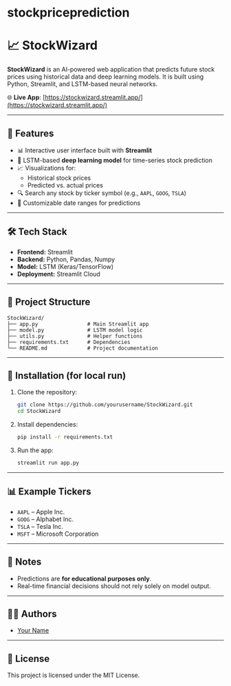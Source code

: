 # stockpriceprediction


# 📈 StockWizard

**StockWizard** is an AI-powered web application that predicts future stock prices using historical data and deep learning models. It is built using Python, Streamlit, and LSTM-based neural networks.

🌐 **Live App**: [https://stockwizard.streamlit.app/](https://stockwizard.streamlit.app/)

---

## 🚀 Features

- 📊 Interactive user interface built with **Streamlit**
- 🧠 LSTM-based **deep learning model** for time-series stock prediction
- 📈 Visualizations for:
  - Historical stock prices
  - Predicted vs. actual prices
- 🔍 Search any stock by ticker symbol (e.g., `AAPL`, `GOOG`, `TSLA`)
- 📅 Customizable date ranges for predictions

---

## 🛠️ Tech Stack

- **Frontend:** Streamlit
- **Backend:** Python, Pandas, Numpy
- **Model:** LSTM (Keras/TensorFlow)
- **Deployment:** Streamlit Cloud

---

## 📂 Project Structure

```
StockWizard/
├── app.py                # Main Streamlit app
├── model.py              # LSTM model logic
├── utils.py              # Helper functions
├── requirements.txt      # Dependencies
└── README.md             # Project documentation
```

---

## 🔧 Installation (for local run)

1. Clone the repository:
   ```bash
   git clone https://github.com/yourusername/StockWizard.git
   cd StockWizard
   ```

2. Install dependencies:
   ```bash
   pip install -r requirements.txt
   ```

3. Run the app:
   ```bash
   streamlit run app.py
   ```

---

## 📊 Example Tickers

- `AAPL` – Apple Inc.
- `GOOG` – Alphabet Inc.
- `TSLA` – Tesla Inc.
- `MSFT` – Microsoft Corporation

---

## 📌 Notes

- Predictions are **for educational purposes only**.
- Real-time financial decisions should not rely solely on model output.

---

## 🧑‍💻 Authors

- [Your Name](https://github.com/yourusername)

---

## 📃 License

This project is licensed under the MIT License.

